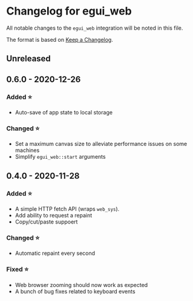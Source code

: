 # Changelog for egui_web

All notable changes to the `egui_web` integration will be noted in this file.

The format is based on [Keep a Changelog](https://keepachangelog.com/en/1.0.0/).


## Unreleased

## 0.6.0 - 2020-12-26

### Added ⭐

* Auto-save of app state to local storage

### Changed ⭐

* Set a maximum canvas size to alleviate performance issues on some machines
* Simplify `egui_web::start` arguments


## 0.4.0 - 2020-11-28

### Added ⭐

* A simple HTTP fetch API (wraps `web_sys`).
* Add ability to request a repaint
* Copy/cut/paste suppoert

### Changed ⭐

* Automatic repaint every second

### Fixed ⭐

* Web browser zooming should now work as expected
* A bunch of bug fixes related to keyboard events
